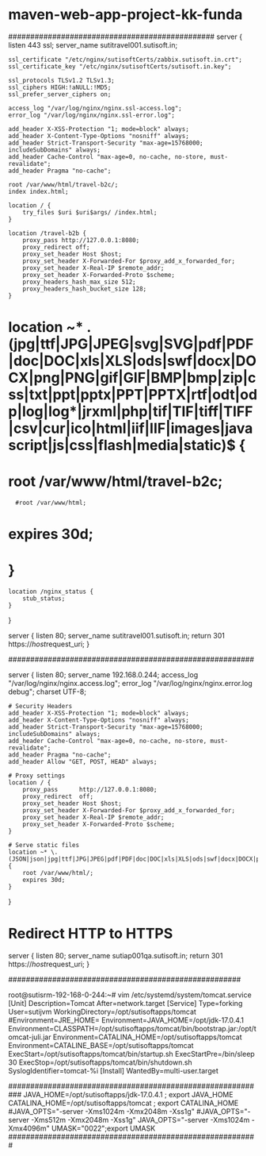 # maven-web-app-project-kk-funda
###############################################
server {
    listen 443 ssl;
    server_name sutitravel001.sutisoft.in;

    ssl_certificate "/etc/nginx/sutisoftCerts/zabbix.sutisoft.in.crt";
    ssl_certificate_key "/etc/nginx/sutisoftCerts/sutisoft.in.key";

    ssl_protocols TLSv1.2 TLSv1.3;
    ssl_ciphers HIGH:!aNULL:!MD5;
    ssl_prefer_server_ciphers on;

    access_log "/var/log/nginx/nginx.ssl-access.log";
    error_log "/var/log/nginx/nginx.ssl-error.log";

    add_header X-XSS-Protection "1; mode=block" always;
    add_header X-Content-Type-Options "nosniff" always;
    add_header Strict-Transport-Security "max-age=15768000; includeSubDomains" always;
    add_header Cache-Control "max-age=0, no-cache, no-store, must-revalidate";
    add_header Pragma "no-cache";

    root /var/www/html/travel-b2c/;
    index index.html;

    location / {
        try_files $uri $uri$args/ /index.html;
    }

    location /travel-b2b {
        proxy_pass http://127.0.0.1:8080;
        proxy_redirect off;
        proxy_set_header Host $host;
        proxy_set_header X-Forwarded-For $proxy_add_x_forwarded_for;
        proxy_set_header X-Real-IP $remote_addr;
        proxy_set_header X-Forwarded-Proto $scheme;
        proxy_headers_hash_max_size 512;
        proxy_headers_hash_bucket_size 128;
    }

#         location ~* \.(jpg|ttf|JPG|JPEG|svg|SVG|pdf|PDF|doc|DOC|xls|XLS|ods|swf|docx|DOCX|png|PNG|gif|GIF|BMP|bmp|zip|css|txt|ppt|pptx|PPT|PPTX|rtf|odt|odp|log|log*|jrxml|php|tif|TIF|tiff|TIFF|csv|cur|ico|html|iif|IIF|images|javascript|js|css|flash|media|static)$  {
  #    root /var/www/html/travel-b2c;
      #root /var/www/html;
 #     expires 30d;
# }


    location /nginx_status {
        stub_status;
    }
}

server {
    listen 80;
    server_name sutitravel001.sutisoft.in;
    return 301 https://$host$request_uri;
}

########################################################

server {
    listen           80;
    server_name      192.168.0.244;
    access_log       "/var/log/nginx/nginx.access.log";
    error_log        "/var/log/nginx/nginx.error.log debug";
    charset UTF-8;

    # Security Headers
    add_header X-XSS-Protection "1; mode=block" always;
    add_header X-Content-Type-Options "nosniff" always;
    add_header Strict-Transport-Security "max-age=15768000; includeSubDomains" always;
    add_header Cache-Control "max-age=0, no-cache, no-store, must-revalidate";
    add_header Pragma "no-cache";
    add_header Allow "GET, POST, HEAD" always;

    # Proxy settings
    location / {
        proxy_pass      http://127.0.0.1:8080;
        proxy_redirect  off;
        proxy_set_header Host $host;
        proxy_set_header X-Forwarded-For $proxy_add_x_forwarded_for;
        proxy_set_header X-Real-IP $remote_addr;
        proxy_set_header X-Forwarded-Proto $scheme;
    }

    # Serve static files
    location ~* \.(JSON|json|jpg|ttf|JPG|JPEG|pdf|PDF|doc|DOC|xls|XLS|ods|swf|docx|DOCX|png|PNG|gif|GIF|BMP|bmp|zip|css|txt|ppt|pptx|PPT|PPTX|rtf|odt|odp|log|log*|jrxml|php|tif|TIF|tiff|TIFF|csv|cur|ico|html|iif|IIF|images|javascript|js|css|flash|media|static)$ {
        root /var/www/html/;
        expires 30d;
    }
}

# Redirect HTTP to HTTPS
server {
    listen 80;
    server_name sutiap001qa.sutisoft.in;
    return 301 https://$host$request_uri;
}

#####################################################

root@sutisrm-192-168-0-244:~# vim /etc/systemd/system/tomcat.service
[Unit]
Description=Tomcat
After=network.target
[Service]
Type=forking
User=sutijvm
WorkingDirectory=/opt/sutisoftapps/tomcat
#Environment=JRE_HOME=
Environment=JAVA_HOME=/opt/jdk-17.0.4.1
Environment=CLASSPATH=/opt/sutisoftapps/tomcat/bin/bootstrap.jar:/opt/tomcat-juli.jar
Environment=CATALINA_HOME=/opt/sutisoftapps/tomcat
Environment=CATALINE_BASE=/opt/sutisoftapps/tomcat
ExecStart=/opt/sutisoftapps/tomcat/bin/startup.sh
ExecStartPre=/bin/sleep 30
ExecStop=/opt/sutisoftapps/tomcat/bin/shutdown.sh
SyslogIdentifier=tomcat-%i
[Install]
WantedBy=multi-user.target

###########################################################
JAVA_HOME=/opt/sutisoftapps/jdk-17.0.4.1 ; export JAVA_HOME
CATALINA_HOME=/opt/sutisoftapps/tomcat ; export CATALINA_HOME
#JAVA_OPTS="-server -Xms1024m -Xmx2048m -Xss1g"
#JAVA_OPTS="-server -Xms512m -Xmx2048m -Xss1g"
JAVA_OPTS="-server -Xms1024m -Xmx4096m"
UMASK="0022";export UMASK
#########################################################
